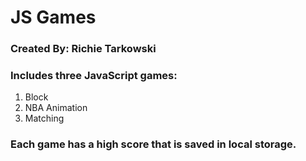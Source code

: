 # JS Games

### Created By: Richie Tarkowski

### Includes three JavaScript games:
1. Block
2. NBA Animation
3. Matching

### Each game has a high score that is saved in local storage.